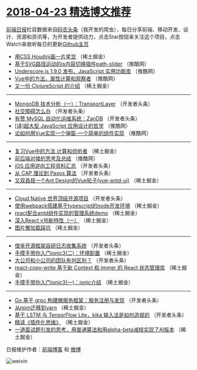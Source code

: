 # [2018-04-23 精选博文推荐](https://toutiao.qdkfweb.cn/date/2018/04/23)

[前端日报](https://qdkfweb.cn/c/news)栏目数据来自[码农头条](https://toutiao.qdkfweb.cn/)（我开发的爬虫），每日分享前端、移动开发、设计、资源和资讯等，为开发者提供动力，点击Star按钮来关注这个项目，点击Watch来收听每日的更新[Github主页](https://github.com/kujian/frontendDaily)
* [用CSS Houdini画一片星空](https://toutiao.qdkfweb.cn/71724.html) （稀土掘金）
* [基于SVG路径运动的js内容切换插件path-slider](https://toutiao.qdkfweb.cn/71760.html) （推酷网）
* [Underscore.js 1.9.0 发布，JavaScript 实用功能库](https://toutiao.qdkfweb.cn/71761.html) （推酷网）
* [Vue中的方法，属性计算和观察者](https://toutiao.qdkfweb.cn/71758.html) （推酷网）
* [又一份 ClojureScript 的介绍](https://toutiao.qdkfweb.cn/71718.html) （稀土掘金）

***
* [MongoDB 技术分析（一）：TransportLayer](https://toutiao.qdkfweb.cn/71735.html) （开发者头条）
* [社交障碍怎么办](https://toutiao.qdkfweb.cn/71737.html) （开发者头条）
* [有赞 MySQL 自动化运维系统：ZanDB](https://toutiao.qdkfweb.cn/71727.html) （开发者头条）
* [[译]超大型 JavaScript 应用设计的哲学](https://toutiao.qdkfweb.cn/71762.html) （推酷网）
* [论如何用Vue实现一个弹窗-一个简单的组件实现](https://toutiao.qdkfweb.cn/71757.html) （推酷网）

***
* [复习Vue中的方法,计算和侦听者](https://toutiao.qdkfweb.cn/71721.html) （稀土掘金）
* [前后端对接的思考及总结](https://toutiao.qdkfweb.cn/71759.html) （推酷网）
* [iOS 应用逆向工程资料汇总](https://toutiao.qdkfweb.cn/71733.html) （开发者头条）
* [从 CAP 理论到 Paxos 算法](https://toutiao.qdkfweb.cn/71725.html) （开发者头条）
* [又双叒叕一个Ant Design的Vue轮子(vue-antd-ui)](https://toutiao.qdkfweb.cn/71797.html) （稀土掘金）

***
* [Cloud Native 世界顶级开源项目](https://toutiao.qdkfweb.cn/71734.html) （开发者头条）
* [使用webpack搭建基于typescript的node开发环境](https://toutiao.qdkfweb.cn/71723.html) （稀土掘金）
* [react配合antd组件实现的管理系统demo](https://toutiao.qdkfweb.cn/71798.html) （稀土掘金）
* [深入React v16新特性（一）](https://toutiao.qdkfweb.cn/71794.html) （稀土掘金）
* [图片懒加载踩坑](https://toutiao.qdkfweb.cn/71799.html) （稀土掘金）

***
* [借鉴开源框架自研日志收集系统](https://toutiao.qdkfweb.cn/71736.html) （开发者头条）
* [手摸手带你入门ionic3(二)：环境配置](https://toutiao.qdkfweb.cn/71788.html) （稀土掘金）
* [大公司和小公司的团队有何区别？](https://toutiao.qdkfweb.cn/71726.html) （开发者头条）
* [react-copy-write 基于新 Context 和 immer 的 React 状态管理库](https://toutiao.qdkfweb.cn/71800.html) （稀土掘金）
* [手摸手带你入门ionic3(一)：ionic介绍](https://toutiao.qdkfweb.cn/71789.html) （稀土掘金）

***
* [Go 基于 grpc 构建微服务框架：服务注册与发现](https://toutiao.qdkfweb.cn/71729.html) （开发者头条）
* [从npm迁移到yarn](https://toutiao.qdkfweb.cn/71801.html) （稀土掘金）
* [基于 LSTM 与 TensorFlow Lite，kika 输入法是如何造就的](https://toutiao.qdkfweb.cn/71738.html) （开发者头条）
* [精读《插件化思维》](https://toutiao.qdkfweb.cn/71795.html) （稀土掘金）
* [一道面试题引发的思考，用普通算法和用alpha-beta减枝实现了AI版本](https://toutiao.qdkfweb.cn/71802.html) （稀土掘金）

日报维护作者：[前端博客](https://qdkfweb.cn/) 和 [微博](https://qdkfweb.cn/go/weibo)

![weixin](https://user-images.githubusercontent.com/3055447/38468989-651132ac-3b80-11e8-8e6b-15122322a9d7.png)